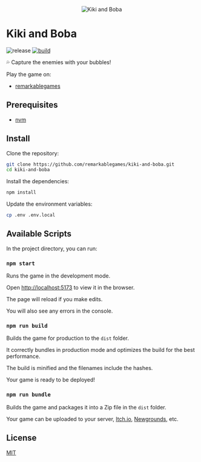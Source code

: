 <p align="center">
  <img src="https://github.com/remarkablegames/kiki-and-boba/blob/master/public/logo.png" alt="Kiki and Boba">
</p>

# Kiki and Boba

![release](https://img.shields.io/github/v/release/remarkablegames/kiki-and-boba)
[![build](https://github.com/remarkablegames/kiki-and-boba/actions/workflows/build.yml/badge.svg)](https://github.com/remarkablegames/kiki-and-boba/actions/workflows/build.yml)

💦 Capture the enemies with your bubbles!

Play the game on:

- [remarkablegames](https://remarkablegames.org/kiki-and-boba)

## Prerequisites

- [nvm](https://github.com/nvm-sh/nvm#readme)

## Install

Clone the repository:

```sh
git clone https://github.com/remarkablegames/kiki-and-boba.git
cd kiki-and-boba
```

Install the dependencies:

```sh
npm install
```

Update the environment variables:

```sh
cp .env .env.local
```

## Available Scripts

In the project directory, you can run:

### `npm start`

Runs the game in the development mode.

Open [http://localhost:5173](http://localhost:5173) to view it in the browser.

The page will reload if you make edits.

You will also see any errors in the console.

### `npm run build`

Builds the game for production to the `dist` folder.

It correctly bundles in production mode and optimizes the build for the best performance.

The build is minified and the filenames include the hashes.

Your game is ready to be deployed!

### `npm run bundle`

Builds the game and packages it into a Zip file in the `dist` folder.

Your game can be uploaded to your server, [Itch.io](https://itch.io/), [Newgrounds](https://www.newgrounds.com/), etc.

## License

[MIT](LICENSE)
